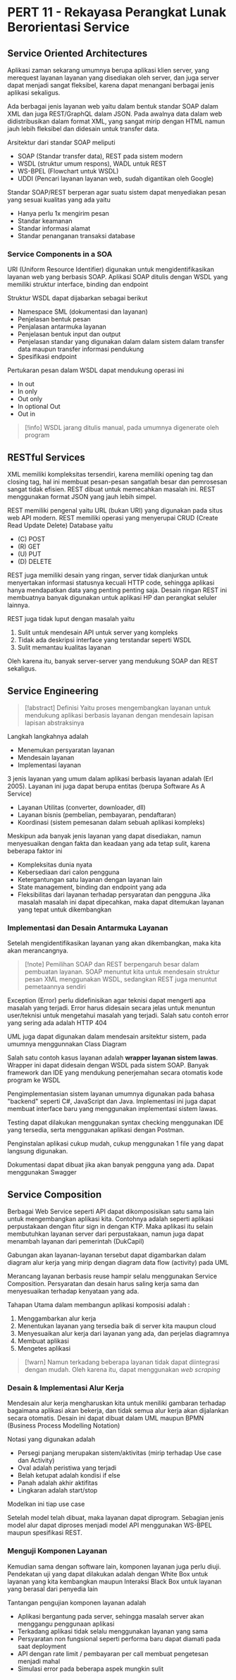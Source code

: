# PERT 11 - Rekayasa Perangkat Lunak Berorientasi Service

## Service Oriented Architectures

Aplikasi zaman sekarang umumnya berupa aplikasi klien server, yang merequest layanan layanan yang disediakan oleh server, dan juga server dapat menjadi sangat fleksibel, karena dapat menangani berbagai jenis aplikasi sekaligus. 

Ada berbagai jenis layanan web yaitu dalam bentuk standar SOAP dalam XML dan juga REST/GraphQL dalam JSON.  Pada awalnya data dalam web didistribusikan dalam format XML, yang sangat mirip dengan HTML namun jauh lebih fleksibel dan didesain untuk transfer data. 

Arsitektur dari standar SOAP meliputi

* SOAP (Standar transfer data), REST pada sistem modern
* WSDL (struktur umum respons), WADL untuk REST
* WS-BPEL (Flowchart untuk WSDL)
* UDDI (Pencari layanan layanan web, sudah digantikan oleh Google)

Standar SOAP/REST berperan agar suatu sistem dapat menyediakan pesan yang sesuai kualitas yang ada yaitu

* Hanya perlu 1x mengirim pesan
* Standar keamanan
* Standar informasi alamat
* Standar penanganan transaksi database

### Service Components in a SOA

URI (Uniform Resource Identifier) digunakan untuk mengidentifikasikan layanan web yang berbasis SOAP. Aplikasi SOAP ditulis dengan WSDL yang memiliki struktur interface, binding dan endpoint

Struktur WSDL dapat dijabarkan sebagai berikut

* Namespace SML (dokumentasi dan layanan)
* Penjelasan bentuk pesan
* Penjalasan antarmuka layanan 
* Penjelasan bentuk input dan output
* Penjelasan standar yang digunakan dalam dalam sistem dalam transfer data maupun transfer informasi pendukung
* Spesifikasi endpoint 

Pertukaran pesan dalam WSDL dapat mendukung operasi ini

* In out
* In only
* Out only
* In optional Out
* Out in

 > 
 > \[!info\]
 > WSDL jarang ditulis manual, pada umumnya digenerate oleh program

## RESTful Services

XML memiliki kompleksitas tersendiri, karena memiliki opening tag dan closing tag, hal ini membuat pesan-pesan sangatlah besar dan pemrosesan sangat tidak efisien. REST dibuat untuk memecahkan masalah ini. REST menggunakan format JSON yang jauh lebih simpel.

REST memiliki pengenal yaitu URL (bukan URI) yang digunakan pada situs web API modern. REST memiliki operasi yang menyerupai CRUD (Create Read Update Delete) Database yaitu 

* (C) POST
* (R) GET
* (U) PUT
* (D) DELETE 

REST juga memiliki desain yang ringan, server tidak dianjurkan untuk menyertakan informasi statusnya kecuali HTTP code, sehingga aplikasi hanya mendapatkan data yang penting penting saja. Desain ringan REST ini membuatnya banyak digunakan untuk aplikasi HP dan perangkat seluler lainnya.

REST juga tidak luput dengan masalah yaitu

1. Sulit untuk mendesain API untuk server yang kompleks
1. Tidak ada deskripsi interface yang terstandar seperti WSDL
1. Sulit memantau kualitas layanan

Oleh karena itu, banyak server-server yang mendukung SOAP dan REST sekaligus.

## Service Engineering

 > 
 > \[!abstract\] Definisi
 > Yaitu proses mengembangkan layanan untuk mendukung aplikasi berbasis layanan dengan mendesain lapisan lapisan abstraksinya

Langkah langkahnya adalah

* Menemukan persyaratan layanan
* Mendesain layanan
* Implementasi layanan

3 jenis layanan yang umum dalam aplikasi berbasis layanan adalah (Erl 2005). Layanan ini juga dapat berupa entitas (berupa Software As A Service)

* Layanan Utilitas (converter, downloader, dll)
* Layanan bisnis (pembelian, pembayaran, pendaftaran)
* Koordinasi (sistem pemesanan dalam sebuah aplikasi kompleks)

Meskipun ada banyak jenis layanan yang dapat disediakan, namun menyesuaikan dengan fakta dan keadaan yang ada tetap sulit, karena beberapa faktor ini

* Kompleksitas dunia nyata
* Kebersediaan dari calon pengguna
* Ketergantungan satu layanan dengan layanan lain
* State management, binding dan endpoint yang ada
* Fleksibilitas dari layanan terhadap persyaratan dan pengguna
  Jika masalah masalah ini dapat dipecahkan, maka dapat ditemukan layanan yang tepat untuk dikembangkan

### Implementasi dan Desain Antarmuka Layanan

Setelah mengidentifikasikan layanan yang akan dikembangkan, maka kita akan merancangnya.

 > 
 > \[!note\]
 > Pemilihan SOAP dan REST berpengaruh besar dalam pembuatan layanan. SOAP menuntut kita untuk mendesain struktur pesan XML menggunakan WSDL, sedangkan REST juga menuntut pemetaannya sendiri

Exception (Error) perlu didefinisikan agar teknisi dapat mengerti apa masalah yang terjadi. Error harus didesain secara jelas untuk menuntun user/teknisi untuk mengetahui masalah yang terjadi. Salah satu contoh error yang sering ada adalah HTTP 404

UML juga dapat digunakan dalam mendesain arsitektur sistem, pada umumnya menggunnakan Class Diagram

Salah satu contoh kasus layanan adalah **wrapper layanan sistem lawas**. Wrapper ini dapat didesain dengan WSDL pada sistem SOAP. Banyak framework dan IDE yang mendukung penerjemahan secara otomatis kode program ke WSDL

Pengimplementasian sistem layanan umumnya digunakan pada bahasa "backend" seperti C#, JavaScript dan Java. Implementasi ini juga dapat membuat interface baru yang menggunakan implementasi sistem lawas. 

Testing dapat dilakukan menggunakan syntax checking menggunakan IDE yang tersedia, serta menggunakan aplikasi dengan Postman.

Penginstalan aplikasi cukup mudah, cukup menggunakan 1 file yang dapat langsung digunakan.

Dokumentasi dapat dibuat jika akan banyak pengguna yang ada. Dapat menggunakan Swagger

## Service Composition

Berbagai Web Service seperti API dapat dikomposisikan satu sama lain untuk mengembangkan aplikasi kita. Contohnya adalah seperti aplikasi perpustakaan dengan fitur sign in dengan KTP. Maka aplikasi itu selain membutuhkan layanan server dari perpustakaan, namun juga dapat menambah layanan dari pemerintah (DukCapil)

Gabungan akan layanan-layanan tersebut dapat digambarkan dalam diagram alur kerja yang mirip dengan diagram data flow (activity) pada UML

Merancang layanan berbasis reuse hampir selalu menggunakan Service Composition. Persyaratan dan desain harus saling kerja sama dan menyesuaikan terhadap kenyataan yang ada. 

Tahapan Utama dalam membangun aplikasi komposisi adalah :

1. Menggambarkan alur kerja
1. Menentukan layanan yang tersedia baik di server kita maupun cloud
1. Menyesuaikan alur kerja dari layanan yang ada, dan perjelas diagramnya
1. Membuat aplikasi
1. Mengetes aplikasi

 > 
 > \[!warn\]
 > Namun terkadang beberapa layanan tidak dapat diintegrasi dengan mudah. Oleh karena itu, dapat menggunakan *web scraping*

### Desain & Implementasi Alur Kerja

Mendesain alur kerja mengharuskan kita untuk meniliki gambaran terhadap bagaimana aplikasi akan bekerja, dan tidak semua alur kerja akan dijalankan secara otomatis. Desain ini dapat dibuat dalam UML maupun BPMN (Business Process Modelling Notation)

Notasi yang digunakan adalah

* Persegi panjang merupakan sistem/aktivitas (mirip terhadap Use case dan Activity)
* Oval adalah peristiwa yang terjadi
* Belah ketupat adalah kondisi if else
* Panah adalah akhir aktifitas
* Lingkaran adalah start/stop

Modelkan ini tiap use case 

Setelah model telah dibuat, maka layanan dapat diprogram. Sebagian jenis model alur dapat diproses menjadi model API menggunakan WS-BPEL maupun spesifikasi REST. 

### Menguji Komponen Layanan

Kemudian sama dengan software lain, komponen layanan juga perlu diuji. Pendekatan uji yang dapat dilakukan adalah dengan White Box untuk layanan yang kita kembangkan maupun Interaksi Black Box untuk layanan yang berasal dari penyedia lain

Tantangan pengujian komponen layanan adalah

* Aplikasi bergantung pada server, sehingga masalah server akan menggangu penggunaan aplikasi
* Terkadang aplikasi tidak selalu menggunakan layanan yang sama
* Persyaratan non fungsional seperti performa baru dapat diamati pada saat deployment
* API dengan rate limit / pembayaran per call membuat pengetesan menjadi mahal
* Simulasi error pada beberapa aspek mungkin sulit
